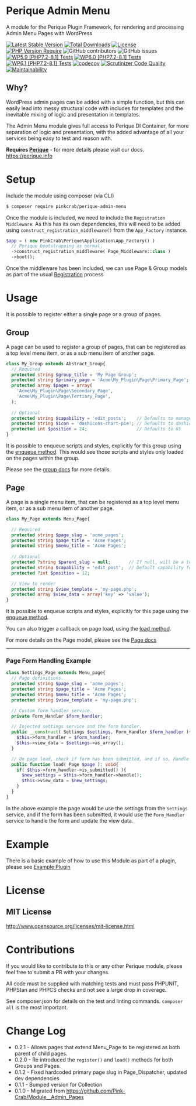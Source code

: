 # Perique Admin Menu

A module for the Perique Plugin Framework, for rendering and processing Admin Menu Pages with WordPress

[![Latest Stable Version](http://poser.pugx.org/pinkcrab/perique-admin-menu/v)](https://packagist.org/packages/pinkcrab/perique-admin-menu)
[![Total Downloads](http://poser.pugx.org/pinkcrab/perique-admin-menu/downloads)](https://packagist.org/packages/pinkcrab/perique-admin-menu) 
[![License](http://poser.pugx.org/pinkcrab/perique-admin-menu/license)](https://packagist.org/packages/pinkcrab/perique-admin-menu)
[![PHP Version Require](http://poser.pugx.org/pinkcrab/perique-admin-menu/require/php)](https://packagist.org/packages/pinkcrab/perique-admin-menu)
![GitHub contributors](https://img.shields.io/github/contributors/Pink-Crab/Perique_Admin_Menu?label=Contributors)
![GitHub issues](https://img.shields.io/github/issues-raw/Pink-Crab/Perique_Admin_Menu)
[![WP5.9 [PHP7.2-8.1] Tests](https://github.com/Pink-Crab/Perique_Admin_Menu/actions/workflows/WP_5_9.yaml/badge.svg)](https://github.com/Pink-Crab/Perique_Admin_Menu/actions/workflows/WP_5_9.yaml)
[![WP6.0 [PHP7.2-8.1] Tests](https://github.com/Pink-Crab/Perique_Admin_Menu/actions/workflows/WP_6_0.yaml/badge.svg)](https://github.com/Pink-Crab/Perique_Admin_Menu/actions/workflows/WP_6_0.yaml)
[![WP6.1 [PHP7.2-8.1] Tests](https://github.com/Pink-Crab/Perique_Admin_Menu/actions/workflows/WP_6_1.yaml/badge.svg)](https://github.com/Pink-Crab/Perique_Admin_Menu/actions/workflows/WP_6_1.yaml)
[![codecov](https://codecov.io/gh/Pink-Crab/Perique_Admin_Menu/branch/master/graph/badge.svg)](https://codecov.io/gh/Pink-Crab/Perique_Admin_Menu)
[![Scrutinizer Code Quality](https://scrutinizer-ci.com/g/Pink-Crab/Perique_Admin_Menu/badges/quality-score.png?b=master)](https://scrutinizer-ci.com/g/Pink-Crab/Perique_Admin_Menu/?branch=master)
[![Maintainability](https://api.codeclimate.com/v1/badges/e2a31a8cb4df21afcad3/maintainability)](https://codeclimate.com/github/Pink-Crab/Perique_Admin_Menu/maintainability)


## Why?
WordPress admin pages can be added with a simple function, but this can easily lead into messy structural code with includes for templates and the inevitable mixing of logic and presentation in templates.

The Admin Menu module gives full access to Perique DI Container, for more separation of logic and presentation, with the added advantage of all your services being easy to test and reason with.
 
**Requires [Perique](https://github.com/Pink-Crab/Perique-Framework)** - for more details please visit our docs. https://perique.info

# Setup

Include the module using composer (via CLI)
```bash
$ composer require pinkcrab/perique-admin-menu
```
Once the module is included, we need to include the `Registration Middleware`. As this has its own dependencies, this will need to be added using `construct_registration_middleware()` from the `App_Factory` instance.

```php
$app = ( new PinkCrab\Perique\Application\App_Factory() )
  // Perique bootstrapping as normal.   
  ->construct_registration_middleware( Page_Middleware::class )
  ->boot();
```
Once the middleware has been included, we can use Page & Group models as part of the usual [Registration](https://perique.info/core/Registration/) process

# Usage

It is possible to register either a single page or a group of pages.

## Group

A page can be used to register a group of pages, that can be registered as a top level menu item, or as a sub menu item of another page.

```php
class My_Group extends Abstract_Group{
  // Required  
  protected string $group_title = 'My Page Group';
  protected string $primary_page = 'Acme\My_Plugin\Page\Primary_Page';
  protected array $pages = array(
    'Acme\My_Plugin\Page\Secondary_Page',
    'Acme\My_Plugin\Page\Tertiary_Page',
  );
  
  // Optional
  protected string $capability = 'edit_posts';    // Defaults to manage_options
  protected string $icon = 'dashicons-chart-pie'; // Defaults to dashicons-admin-generic
  protected int $position = 24;                   // Defaults to 65
}
```

It is possible to enqueue scripts and styles, explicitly for this group using the [enqueue method](./docs/group.md#public-function-enqueue-abstract_group-group-page-page--void). This would see those scripts and styles only loaded on the pages within the group.

Please see the [group docs](./docs/group.md) for more details.

## Page

A page is a single menu item, that can be registered as a top level menu item, or as a sub menu item of another page.

```php
class My_Page extends Menu_Page{

  // Required  
  protected string $page_slug = 'acme_pages';
  protected string $page_title = 'Acme Pages';
  protected string $menu_title = 'Acme Pages';
  
  // Optional
  protected ?string $parent_slug = null;       // If null, will be a top level menu item.
  protected string $capability = 'edit_post';  // Default capability for page.
  protected ?int $position = 12;

  // View to render
  protected string $view_template = 'my-page.php';
  protected array $view_data = array('key' => 'value');
}
```

It is possible to enqueue scripts and styles, explicitly for this page using the [enqueue method](./docs/page.md#public-function-enqueue-page-page--void).

You can also trigger a callback on page load, using the [load method](./docs/page.md#public-function-load-page-page--void).

For more details on the Page model, please see the [Page docs](./docs/page.md)

---

### Page Form Handling Example

```php 
class Settings_Page extends Menu_page{
  // Page definitions.
  protected string $page_slug = 'acme_pages';
  protected string $page_title = 'Acme Pages';
  protected string $menu_title = 'Acme Pages';
  protected string $view_template = 'my-page.php';

  // Custom form handler service.
  private Form_Handler $form_handler;

  // Injected settings service and the form handler.
  public __construct( Settings $settings, Form_Handler $form_handler ){
    $this->form_handler = $form_handler;
    $this->view_data = $settings->as_array();
  }

  // On page load, check if form has been submitted, and if so, handle it.
  public function load( Page $page ): void{
    if( $this->form_handler->is_submitted() ){
      $new_settings = $this->form_handler->handle();
      $this->view_data = $new_settings;
    }
  }
}
```
In the above example the page would be use the settings from the `Settings` service, and if the form has been submitted, it would use the `Form_Handler` service to handle the form and update the view data.

# Example

There is a basic example of how to use this Module as part of a plugin, please see [Example Plugin](https://github.com/gin0115/Perique-Menu-Page-Example)

# License

## MIT License

http://www.opensource.org/licenses/mit-license.html 

# Contributions

If you would like to contribute to this or any other Perique module, please feel free to submit a PR with your changes. 

All code must be supplied with matching tests and must pass PHPUNIT, PHPStan and PHPCS checks and not see a large drop in coverage.

See composer.json for details on the test and linting commands. `composer all` is the most important.

# Change Log 
* 0.2.1 - Allows pages that extend Menu_Page to be registered as both parent of child pages.
* 0.2.0 - Re introduced the `register()` and `load()` methods for both Groups and Pages.
* 0.1.2 - Fixed hardcoded primary page slug in Page_Dispatcher, updated dev dependencies
* 0.1.1 - Bumped version for Collection
* 0.1.0 - Migrated from https://github.com/Pink-Crab/Module__Admin_Pages
